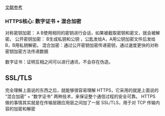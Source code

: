 [文献参考](https://juejin.im/post/5c441073e51d455226654d60)
### HTTPS核心: 数字证书 + 混合加密
对称密钥加密： A B使用相同的密钥进行会话，如果被截取密钥和密文，就会被解密。
公开密钥加密： B生成私钥和公钥 ，公匙发给A，A用公钥加密文件后发给B，B用私钥解密。
混合加密：通过公开密钥加密传递密钥，通过速度更快的对称密钥加密方法传递数据

数字证书：证明互相之间可以进行通讯，不会存在伪造。

## SSL/TLS
完全理解上面说的东西之后，就能够很容易理解 HTTPS，它采用的就是上面说的 “混合加密” + “数字证书” 两种技术，来保证整个通信过程的安全可靠。
HTTPS 做的事情其实就是在传输层跟应用层之间加了一层 SSL/TLS，用于对 TCP 传输内容的加密和解密

